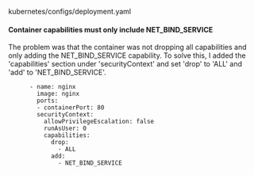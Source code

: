 kubernetes/configs/deployment.yaml

#### Container capabilities must only include NET_BIND_SERVICE

The problem was that the container was not dropping all capabilities and only adding the NET_BIND_SERVICE capability. To solve this, I added the 'capabilities' section under 'securityContext' and set 'drop' to 'ALL' and 'add' to 'NET_BIND_SERVICE'.

```suggestion
      - name: nginx
        image: nginx
        ports:
        - containerPort: 80
        securityContext:
          allowPrivilegeEscalation: false
          runAsUser: 0
          capabilities:
            drop:
              - ALL
            add:
              - NET_BIND_SERVICE
```
